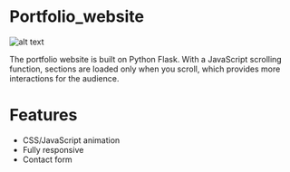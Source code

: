 # Portfolio_website

![alt text](https://github.com/mayue3081249/portfolio_website/blob/master/portfolio/static/portfolio.png)

The portfolio website is built on Python Flask. With a JavaScript scrolling function, sections are loaded only when you scroll, which provides more interactions for the audience.

# Features
* CSS/JavaScript animation
* Fully responsive
* Contact form
